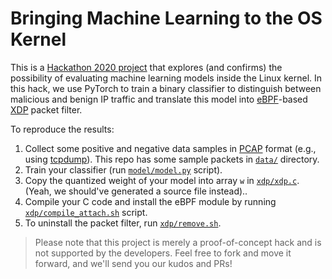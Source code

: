 # Bringing Machine Learning to the OS Kernel

This is a [Hackathon 2020 project](https://garagehackbox.azurewebsites.net/hackathons/2107/projects/95518) that explores (and confirms) the possibility of evaluating machine learning models inside the Linux kernel.
In this hack, we use PyTorch to train a binary classifier to distinguish between malicious and benign IP traffic and translate this model into [eBPF](https://en.wikipedia.org/wiki/Berkeley_Packet_Filter)-based [XDP](https://en.wikipedia.org/wiki/Express_Data_Path) packet filter.

To reproduce the results:

1. Collect some positive and negative data samples in [PCAP](https://www.tcpdump.org/manpages/pcap.3pcap.html) format (e.g., using [tcpdump](https://www.tcpdump.org)).
   This repo has some sample packets in [`data/`](data) directory.
2. Train your classifier (run [`model/model.py`](model/model.py) script).
3. Copy the quantized weight of your model into array `w` in [`xdp/xdp.c`](xdp/xdp.c).
   (Yeah, we should've generated a source file instead)..
4. Compile your C code and install the eBPF module by running [`xdp/compile_attach.sh`](xdp/compile_attach.sh) script.
5. To uninstall the packet filter, run [`xdp/remove.sh`](xdp/remove.sh).

> Please note that this project is merely a proof-of-concept hack and is not supported by the developers.
> Feel free to fork and move it forward, and we'll send you our kudos and PRs!
